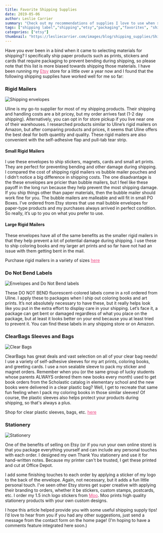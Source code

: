 ```yaml
---
title: Favorite Shipping Supplies
date: 2019-05-06
author: Leslie Carrier
summary: "Check out my recommendations of supplies I love to use when shipping from my Etsy store!"
tags: ["shipping label","shipping","etsy","packaging","favorites", "shipping supplies"] 
categories: ["etsy"]
thumbnail: "https://lesliecarrier.com/images/blog/shipping_supplies/ShippingMaterialsBanner.jpg"
---
```


Have you ever been in a bind when it came to selecting materials for shipping? I specifically ship paper products such as prints, stickers and cards that require packaging to prevent bending during shipping, so please note that this list is more biased towards shipping those materials. I have been running my <a href="https://www.etsy.com/shop/lesliecarrierart" target="_blank" style="color:#ee4280">Etsy</a> store for a little over a year now and I found that the following shipping supplies have worked well for me so far:

### Rigid Mailers

<img src="https://lesliecarrier.com/images/blog/shipping_supplies/envelopes.jpg" class="img-responsive img-centered" alt="Shipping envelopes">

Uline is my go-to supplier for most of my shipping products. Their shipping and handling costs are a bit pricey, but my order arrives fast (1-2 day shipping). Alternatively, you can opt in for store pickup if you live near one of their warehouses. I researched products similar to Uline’s rigid mailers on Amazon, but after comparing products and prices, it seems that Uline offers the best deal for both quantity and quality. These rigid mailers are also convenient with the self-adhesive flap and pull-tab tear strip.

#### Small Rigid Mailers
I use these envelopes to ship stickers, magnets, cards and small art prints. They are perfect for preventing bending and other damage during shipping. I compared the cost of shipping rigid mailers vs bubble mailer pouches and I didn’t notice a big difference in shipping costs. The one disadvantage is the these envelopes are pricier than bubble mailers, but I feel like these payoff in the long run because they help prevent the most shipping damage.
If you ship things other than paper materials, then the bubble mailer should work fine for you. The bubble mailers are malleable and will fit in small PO Boxes. I’ve ordered from Etsy stores that use mail bubble envelopes for paper-type products and my purchases always arrived in perfect condition. So really, it’s up to you on what you prefer to use.

#### Large Rigid Mailers
These envelopes have all of the same benefits as the smaller rigid mailers in that they help prevent a lot of potential damage during shipping. I use these to ship coloring books and my larger art prints and so far have not had an issue with them getting bent in the mail.

Purchase rigid mailers in a variety of sizes <a href="https://www.uline.com/BL_1654/Self-Seal-White-StayFlats-Mailers" target="_blank" style="color:#ee4280">here</a> 

### Do Not Bend Labels

<img src="https://lesliecarrier.com/images/blog/shipping_supplies/donotbend.jpg" class="img-responsive img-centered" alt="Envelopes and Do Not Bend labels">

These DO NOT BEND fluorescent-colored labels come in a roll ordered from Uline. I apply these to packages when I ship out coloring books and art prints. It’s not absolutely necessary to have these, but it really helps look like you put in the extra effort to display care in your shipping. Let’s face it, a package can get bent or damaged regardless of what you place on the package, but at least it looks better on your end because you at least tried to prevent it. You can find these labels in any shipping store or on Amazon.

### ClearBags Sleeves and Bags

<img src="https://lesliecarrier.com/images/blog/shipping_supplies/clearbags.jpg" class="img-responsive img-centered" alt="Clear Bags">

ClearBags has great deals and vast selection on all of your clear bag needs! I use a variety of self-adhesive sleeves for my art prints, coloring books, and greeting cards. I use a non sealable sleeve to pack my sticker and magnet orders. Remember when you (or the same group of lucky students whose parents ALWAYS ordered them new books every month) used to get book orders from the Scholastic catalog in elementary school and the new books were delivered in a clear plastic bag? Well, I get to recreate that same fun feeling when I pack my coloring books in those similar sleeves! Of course, the plastic sleeves also helps protect your products during shipping, so that's always a plus.

Shop for clear plastic sleeves, bags, etc. <a href="https://www.clearbags.com" target="_blank" style="color:#ee4280">here</a> 

### Stationery

<img src="https://lesliecarrier.com/images/blog/shipping_supplies/stationery.jpg" class="img-responsive img-centered" alt="Stationery">

One of the benefits of selling on Etsy (or if you run your own online store) is that you package everything yourself and can include any personal touches with each order. I designed my own Thank You stationery and use it for hand-written notes. Because my printer can't be trusted, I get these printed and cut at Office Depot.

I add some finishing touches to each order by applying a sticker of my logo to the back of the envelope. Again, not necessary, but it adds a fun little personal touch. I’ve seen other Etsy stores get super creative with applying their branding to orders, whether it be stickers, custom stamps, postcards, etc. I order my 1.5 inch logo stickers from <a href="https://www.moo.com/" target="_blank" style="color:#ee4280">Moo</a>. Moo prints high quality stationery products with your own custom designs. 

I hope this article helped provide you with some useful shipping supply tips! I’d love to hear from you if you had any other suggestions, just send a message from the contact form on the home page! (I’m hoping to have a comments feature integrated here soon.)


